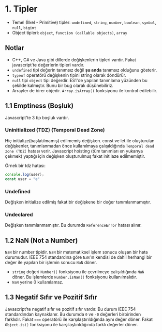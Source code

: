 # 1. Tipler

- Temel (İlkel - Primitive) tipler: `undefined`, `string`, `number`, `boolean`, `symbol`, `null`, `bigint`
- Object tipleri: `object`, `function (callable objects)`, `array`

## Notlar

- C++, C# ve Java gibi dillerde değişkenlerin tipleri vardır. Fakat javascript'te değerlerin tipleri vardır.
- `undefined` tipi değerin tanımsız değil **şu anda** tanımsız olduğunu gösterir.
- `typeof` operatörü değişkenin tipini string olarak döndürür.
- `null` tipi `object` tipi değerdir. ES1'de yapılan tanımlama yüzünden bu şekilde kalmıştır. Bunu bir bug olarak düşünebiliriz.
- Arrayler de birer objedir. `Array.isArray()` fonksiyonu ile kontrol edilebilir.

## 1.1 Emptiness (Boşluk)

Javascript'te 3 tip boşluk vardır.

### Uninitialized (TDZ) (Temporal Dead Zone)

Hiç initialize(başlatılmamış) edilmemiş değişken. const ve let ile oluşturulan değişkenler, tanımlanmadan önce kullanılmaya çalışıldığında `Temporal dead zone (TDZ)` hatası verir. Javascript hoisting (tüm tanımları en yukarıya çekmek) yaptığı için değişken oluşturulmuş fakat initilaze edilmemiştir.

Örnek bir tdz hatası:

```javascript
console.log(user);
const user = "e"
```

### Undefined

Değişken initialize edilmiş fakat bir değişkene bir değer tanımlanmamıştır.

### Undeclared

Değişken tanımlanmamıştır. Bu durumda `ReferenceError` hatası alınır.

## 1.2 NaN (Not a Number)

`NaN` bir number tipidir. `NaN` bir matematiksel işlem sonucu oluşan bir hata durumudur. IEEE 754 standardına göre `NaN`'ın kendisi de dahil herhangi bir değer ile yapılan bir işlemin sonucu `NaN` döner.

- `string` değeri `Number()` fonksiyonu ile çevrilmeye çalışıldığında `NaN` döner. Bu işlemlerde `Number.isNan()` fonksiyonu kullanılmalıdır.
- `NaN` yerine 0 kullanılamaz.

## 1.3 Negatif Sıfır ve Pozitif Sıfır

Javascript'te negatif sıfır ve pozitif sıfır vardır. Bu durum IEEE 754 standardından kaynaklanır. Bu durumda `0` ve `-0` değerleri birbirinden farklıdır. Fakat `===` operatörü ile karşılaştırıldığında aynı değer döner. Fakat `Object.is()` fonksiyonu ile karşılaştırıldığında farklı değerler döner.

